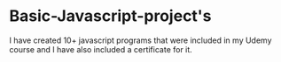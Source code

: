 # Basic-Javascript-project's 
I have created 10+ javascript programs that were included in my Udemy course and I have also included a certificate for it.
